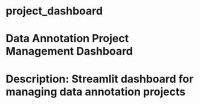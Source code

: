 # project_dashboard

# Data Annotation Project Management Dashboard
# Description: Streamlit dashboard for managing data annotation projects
